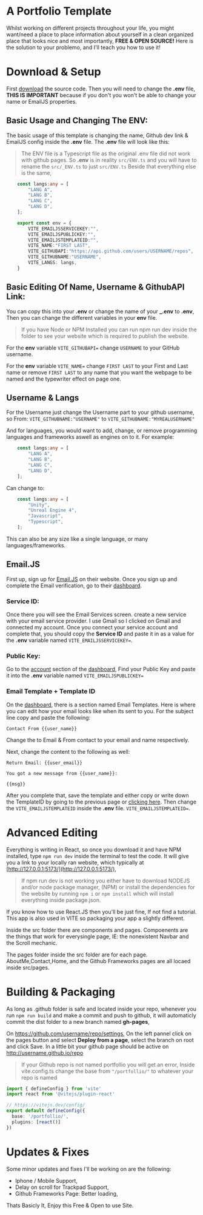 # A Portfolio Template
Whilst working on different projects throughout your life, you might want/need a place to place information about yourself in a clean organized place that looks nice and most importantly, **FREE & OPEN SOURCE!** Here is the solution to your problemo, and I'll teach you how to use it!

# Download & Setup
First [download](https://github.com/ChezyName/portfollio) the source code. Then you will need to change the **.env** file, **THIS IS IMPORTANT** because if you don't you won't be able to change your name or EmailJS properties.

## Basic Usage and Changing The ENV:
The basic usage of this template is changing the name, Github dev link & EmailJS config inside the **.env** file.
The **.env** file will look like this:
> The ENV file is a Typescript file as the original .env file did not work with github pages. So **.env** is in reality `src/ENV.ts` and you will have to rename the `src/_ENV.ts` to just `src/ENV.ts` Beside that everything else is the same,

``` Typescript
    const langs:any = [
        "LANG A",
        "LANG B",
        "LANG C",
        "LANG D",
    ];

    export const env = {
        VITE_EMAILJSSERVICEKEY:"",
        VITE_EMAILJSPUBLICKEY:"",
        VITE_EMAILJSTEMPLATEID:"",
        VITE_NAME:"FIRST LAST",
        VITE_GITHUBAPI:"https://api.github.com/users/USERNAME/repos",
        VITE_GITHUBNAME:"USERNAME",
        VITE_LANGS: langs,
    }
```

## Basic Editing Of Name, Username & GithubAPI Link:

You can copy this into your **.env** or change the name of your **_.env** to **.env**, Then you can change the different variables in your **env** file.

> If you have Node or NPM Installed you can run npm run dev inside the folder to see your website which is required to publish the website.

For the **env** variable `VITE_GITHUBAPI=` change `USERNAME` to your GitHub username.

For the **env** variable `VITE_NAME=` change `FIRST LAST` to your First and Last name or remove  `FIRST LAST` to any name that you want the webpage to be named and the typewriter effect on page one.

## Username & Langs

For the Username just change the Username part to your github username, so From: `VITE_GITHUBNAME:"USERNAME"` to `VITE_GITHUBNAME:"MYREALUSERNAME"`

And for languages, you would want to add, change, or remove programming languages and frameworks aswell as engines on to it.
For example:
``` Typescript
    const langs:any = [
        "LANG A",
        "LANG B",
        "LANG C",
        "LANG D",
    ];
```
Can change to:
``` Typescript
    const langs:any = [
        "Unity",
        "Unreal Engine 4",
        "Javascript",
        "Typescript",
    ];
```
This can also be any size like a single language, or many languages/frameworks.

## Email.JS
First up, sign up for [Email.JS](https://www.emailjs.com/) on their website. Once you sign up and complete the Email verification, go to their [dashboard](https://dashboard.emailjs.com/admin).

### Service ID:
Once there you will see the Email Services screen. create a new service with your email service provider. I use Gmail so I clicked on Gmail and connected my account. Once you connect your service account and complete that, you should copy the **Service ID** and paste it in as a value for the **.env** variable named `VITE_EMAILJSSERVICEKEY=`.

### Public Key:
Go to the [account](https://dashboard.emailjs.com/admin/account) section of the [dashboard](https://dashboard.emailjs.com/admin),
Find your Public Key and paste it into the **.env** variable named `VITE_EMAILJSPUBLICKEY=`

### Email Template + Template ID
On the [dashboard](https://dashboard.emailjs.com/admin), there is a section named Email Templates. Here is where you can edit how your email looks like when its sent to you.
For the subject line copy and paste the following:

    Contact From {{user_name}}
   
Change the to Email & From contact to your email and name respectively.

Next, change the content to the following as well:

    Return Email: {{user_email}}

	You got a new message from {{user_name}}:

	{{msg}}

After you complete that, save the template and either copy or write down the TemplateID by going to the previous page or [clicking here](https://dashboard.emailjs.com/admin/templates). Then change the `VITE_EMAILJSTEMPLATEID` inside the **.env** file. `VITE_EMAILJSTEMPLATEID=`.

# Advanced Editing
Everything is writing in React, so once you download it and have NPM installed, type `npm run dev` inside the terminal to test the code. It will  give you a link to your locally ran website, which typically at [http://127.0.0.1:5173/](http://127.0.0.1:5173/),

> If npm run dev is not working you either have to download NODEJS and/or node package manager, (NPM) or install the dependencies for the website by running `npm i` or `npm install` which will install everything inside package.json.

If you know how to use React.JS then you'll be just fine, If not find a tutorial.
This app is also used in VITE so packaging your app a slightly different.

Inside the src folder there are components and pages. Compoenents are the things that work for everysingle page, IE: the nonexistent Navbar and the Scroll mechanic.

The pages folder inside the src folder are for each page.
AboutMe,Contact,Home, and the Github Frameworks pages are all locaed inside src/pages.


# Building & Packaging
As long as .github folder is safe and located inside your repo, whenever you run `npm run build` and make a commit and push to github, it will automaticly commit the dist folder to a new branch named **gh-pages**,

On https://github.com/username/repo/settings, On the left pannel click on the pages button and select **Deploy from a page**, select the branch on root and click Save. In a little bit your github page should be active on http://username.github.io/repo

> If your Github repo is not named portfollio you will get an error, Inside vite.config.ts change the base from `"/portfollio/"` to whatever your repo is named
``` Typescript
import { defineConfig } from 'vite'
import react from '@vitejs/plugin-react'

// https://vitejs.dev/config/
export default defineConfig({
  base: '/portfollio/',
  plugins: [react()]
})

```

# Updates & Fixes
Some minor updates and fixes I'll be working on are the following:

- Iphone / Mobile Support,
- Delay on scroll for Trackpad Support,
- Github Frameworks Page: Better loading,

Thats Basicly It, Enjoy this Free & Open to use Site.